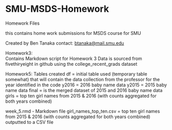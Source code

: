 # SMU-MSDS-Homework
Homework Files

this contains home work submissions for MSDS course for SMU

Created by Ben Tanaka
contact:  btanaka@mail.smu.edu

Homework3:  
Contains Markdown script for Homework 3
Data is sourced from fivethiryeight in github using the college_recent_grads dataset

Homework5:
Tables created
df = initial table used (temporary table somewhat) that will contain the data collection from the professor for the year identified in the code
y2016 = 2016 baby name data
y2015 = 2015 baby name data
final = is the merged dataset of 2015 and 2016 baby name data
girls = top ten girl names from 2015 & 2016 (with counts aggregated for both years combined)

week_5.rmd - Markdown file 
girl_names_top_ten.csv = top ten girl names from 2015 & 2016 (with counts aggregated for both years combined) outputted to a CSV file
